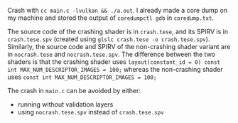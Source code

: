 Crash with `cc main.c -lvulkan && ./a.out`. I already made a core dump on my machine and stored the output of `coredumpctl gdb` in `coredump.txt`.

The source code of the crashing shader is in `crash.tese`, and its SPIRV is in `crash.tese.spv` (created using `glslc crash.tese -o crash.tese.spv`).
Similarly, the source code and SPIRV of the non-crashing shader variant are in `nocrash.tese` and `nocrash.tese.spv`. The difference between the
two shaders is that the crashing shader uses `layout(constant_id = 0) const int MAX_NUM_DESCRIPTOR_IMAGES = 100;` whereas the non-crashing shader
uses `const int MAX_NUM_DESCRIPTOR_IMAGES = 100;`

The crash in `main.c` can be avoided by either:
- running without validation layers
- using `nocrash.tese.spv` instead of `crash.tese.spv`
